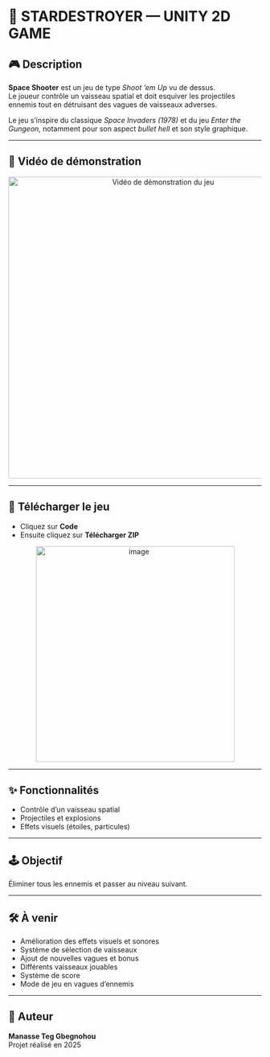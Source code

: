 # 🌌 STARDESTROYER — UNITY 2D GAME

## 🎮 Description

**Space Shooter** est un jeu de type *Shoot ’em Up* vu de dessus.  
Le joueur contrôle un vaisseau spatial et doit esquiver les projectiles ennemis tout en détruisant des vagues de vaisseaux adverses.

Le jeu s’inspire du classique *Space Invaders (1978)* et du jeu *Enter the Gungeon*, notamment pour son aspect *bullet hell* et son style graphique.

---

## 🎥 Vidéo de démonstration

<p align="center">
  <a href="https://youtu.be/utw3Wgwx5jg">
    <img src="https://img.youtube.com/vi/utw3Wgwx5jg/maxresdefault.jpg" alt="Vidéo de démonstration du jeu" width="600">
  </a>
</p>

---

## 👾 Télécharger le jeu
- Cliquez sur **Code**
- Ensuite cliquez sur **Télécharger ZIP**

<p align="center">
  <img width="395" height="429" alt="image" src="https://github.com/user-attachments/assets/83e7e60a-b895-499f-bf00-5e67926e6461" />
</p>

---

## ✨ Fonctionnalités

- Contrôle d’un vaisseau spatial  
- Projectiles et explosions  
- Effets visuels (étoiles, particules)  

---

## 🕹️ Objectif

Éliminer tous les ennemis et passer au niveau suivant.

---

## 🛠️ À venir

- Amélioration des effets visuels et sonores  
- Système de sélection de vaisseaux  
- Ajout de nouvelles vagues et bonus  
- Différents vaisseaux jouables  
- Système de score  
- Mode de jeu en vagues d’ennemis  

---

## 👤 Auteur

**Manasse Teg Gbegnohou**  
Projet réalisé en 2025
